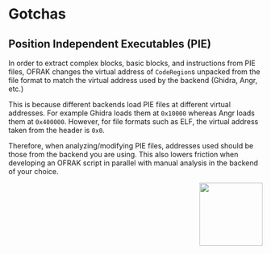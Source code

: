 # Gotchas

## Position Independent Executables (PIE)

In order to extract complex blocks, basic blocks, and instructions from PIE files, OFRAK changes the virtual address of `CodeRegion`s unpacked from the file format to match the virtual address used by the backend (Ghidra, Angr, etc.)

This is because different backends load PIE files at different virtual addresses. For example Ghidra loads them at `0x10000` whereas Angr loads them at `0x400000`. However, for file formats such as ELF, the virtual address taken from the header is `0x0`.

Therefore, when analyzing/modifying PIE files, addresses used should be those from the backend you are using. This also lowers friction when developing an OFRAK script in parallel with manual analysis in the backend of your choice.

<div align="right">
<img src="../../assets/square_02.png" width="125" height="125">
</div>
